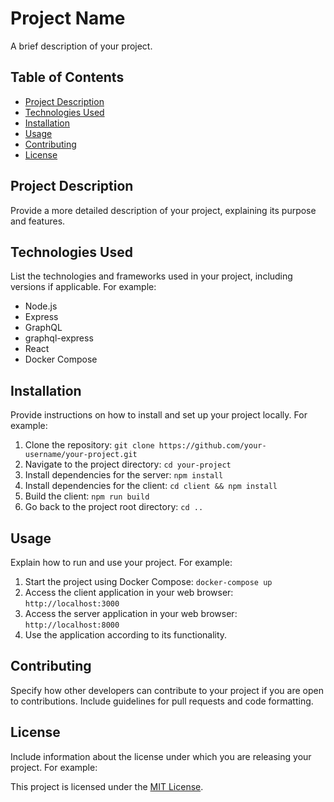 # Project Name

A brief description of your project.

## Table of Contents

- [Project Description](#project-description)
- [Technologies Used](#technologies-used)
- [Installation](#installation)
- [Usage](#usage)
- [Contributing](#contributing)
- [License](#license)

## Project Description

Provide a more detailed description of your project, explaining its purpose and features.

## Technologies Used

List the technologies and frameworks used in your project, including versions if applicable. For example:

- Node.js
- Express
- GraphQL
- graphql-express
- React
- Docker Compose

## Installation

Provide instructions on how to install and set up your project locally. For example:

1. Clone the repository: `git clone https://github.com/your-username/your-project.git`
2. Navigate to the project directory: `cd your-project`
3. Install dependencies for the server: `npm install`
4. Install dependencies for the client: `cd client && npm install`
5. Build the client: `npm run build`
6. Go back to the project root directory: `cd ..`

## Usage

Explain how to run and use your project. For example:

1. Start the project using Docker Compose: `docker-compose up`
2. Access the client application in your web browser: `http://localhost:3000`
3. Access the server application in your web browser: `http://localhost:8000`
4. Use the application according to its functionality.

## Contributing

Specify how other developers can contribute to your project if you are open to contributions. Include guidelines for pull requests and code formatting.

## License

Include information about the license under which you are releasing your project. For example:

This project is licensed under the [MIT License](https://opensource.org/licenses/MIT).

